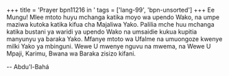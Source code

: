 +++
title = 'Prayer bpn11216 in '
tags = ['lang-99', 'bpn-unsorted']
+++
Ee Mungu!  Mlee mtoto huyu mchanga katika moyo wa upendo Wako, na umpe maziwa kutoka katika kifua cha Majaliwa Yako.  Palilia mche huu mchanga katika bustani ya waridi ya upendo Wako na umsaidie kukua kupitia manyunyu ya baraka Yako.  Mfanye mtoto wa Ufalme na umuongoze kwenye milki Yako ya mbinguni.  Wewe U mwenye nguvu na mwema, na Wewe U Mpaji, Karimu, Bwana wa Baraka zisizo kifani.

-- Abdu'l-Bahá
